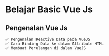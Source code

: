 # Belajar Basic Vue Js

## Pengenalan Vue Js

    ✅ Pengenalan Reactive Data pada VueJS
    ✅ Cara Binding Data ke dalam Attribute HTML
    ✅ Membuat Perulangan di dalam VueJS
